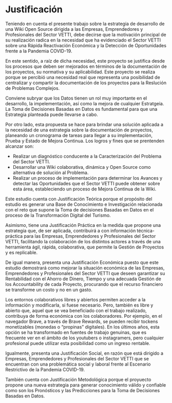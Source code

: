 # Justificación

Teniendo en cuenta el presente trabajo sobre la estrategia de desarrollo de una Wiki Open Source dirigida a las Empresas, Emprendedores y Profesionales del Sector VETTI, debe decirse que la motivación principal de su realización radica en la necesidad que ha evidenciado el Sector VETTI sobre una Rápida Reactivación Económica y la Detección de Oportunidades frente a la Pandemia COVID-19.

En este sentido, a raíz de dicha necesidad, este proyecto se justifica desde los procesos que deben ser mejorados en términos de la documentación de los proyectos, su normativa y su aplicabilidad. Este proyecto se realiza porque se percibió una necesidad real que representa una posibilidad de centralizar y compartir la documentación de los proyectos para la Reslución de Problemas Complejos. 

Conviene subryar que los Datos tienen un rol muy importante en el desarrollo, la impelementación, así como la mejora de cualquier Estratgeia. La Toma de Decisiones Basadas en Datos es fundamental para que una Estrategia planteada puede llevarse a cabo.

Por otro lado, esta propuesta se hace para brindar una solución aplicada a la necesidad de una estrategia sobre la documentación de proyectos, planeando un cronograma de tareas para llegar a su implementación, Prueba y Estado de Mejora Continua. Los logros y fines que se prentenden alcanzar son:
* Realizar un diagnóstico conducente a la Caracterización del Problema del Sector VETTI.
* Desarrollar una Wiki colaborativa, dinámica y Open Source como alternativa de solución al Problema.
* Realizar un proceso de implementación para determinar los Avances y detectar las Oportunidades que el Sector VETTI puede obtener sobre esta área, estableciendo un proceso de Mejora Continua de la Wiki.

Este estudio cuenta con Justificación Teórica porque el propósito del estudio es generar una Base de Conocimiento
e Investigación relacionada con el reto que supone la Toma de decisiones Basadas en Datos en el proceso de la Transformación Digital del Turismo.

Asimismo, tiene una Justificación Práctica en la medida que propone una estrategia que, de ser aplicada, contribuirá a con información técnica-práctica para las Empresas, Emprendedores y Profesionales del Sector VETTI, facilitando la colaboración de
los distintos actores a través de una herramienta ágil, rápida, colaborativa,
que permite la Gestión de Proyectos y es replicable.

De igual manera, presenta una Justificación Económica puesto que este estudio demostrará como mejorar la situación económica de las Empresas, Emprendedores y Profesionales
del Sector VETTI que deseen garantizar su Rentabilidad con el Ahorro de Dinero, Tiempo y una adecuada Gestión de los
Accountability de cada Proyecto, procurando que el recurso financiero se
transforme un costo y no en un gasto.

Los entornos colaborativos libres y abiertos permiten acceder a la información y
modificarla, si fuese necesario. Pero, también es libre y abierto que, aquel que
se vea beneficiado con el trabajo realizado, contribuya de forma económica con
los colaboradores. Por ejemplo, en el navegador Brave, a través de Brave
Rewards, se pueden recibir tockens monetizables (monedas o “propinas”
digitales). En los últimos años, esta opción se ha transformado en fuentes de
trabajo genuinas, que es frecuente ver en el ámbito de los youtubers o
instagramers, pero cualquier profesional puede utilizar esta posibilidad como un
ingreso rentable.

Igualmente, presenta una Justificación Social, en razón que está dirigido a
Empresas, Emprendedores y Profesionales del Sector VETTI que se encuentran con
una problemática social y laboral frente al Escenario Restrictivo de la
Pandemia COVID-19.

También cuenta con Justificación Metodológica porque el proyuecto propone una nueva estrategia para generar conocimiento válido y confiable como son los Pronósticos y las Predicciones para la Toma de Decisiones Basadas en Datos.
